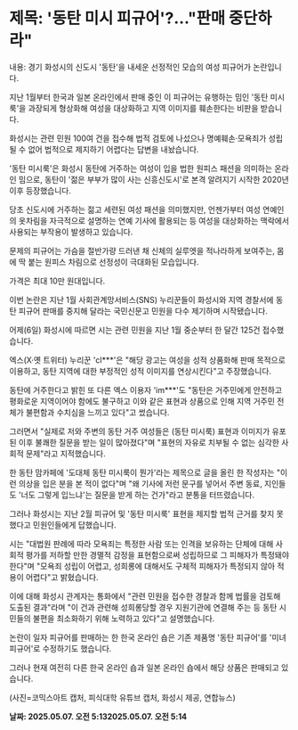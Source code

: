 # **제목: '동탄 미시 피규어'?…"판매 중단하라"**

  내용: 경기 화성시의 신도시 '동탄'을 내세운 선정적인 모습의 여성 피규어가 논란입니다.

지난 1월부터 한국과 일본 온라인에서 판매 중인 이 피규어는 유행하는 밈인 '동탄 미시룩'을 과장되게 형상화해 여성을 대상화하고 지역 이미지를 훼손한다는 비판을 받습니다.

화성시는 관련 민원 100여 건을 접수해 법적 검토에 나섰으나 명예훼손·모욕죄가 성립될 수 없어 법적으로 제지하기 어렵다는 답변을 내놨습니다.

'동탄 미시룩'은 화성시 동탄에 거주하는 여성이 입을 법한 원피스 패션을 의미하는 온라인 밈으로, 동탄이 '젊은 부부가 많이 사는 신흥신도시'로 본격 알려지기 시작한 2020년 이후 등장했습니다.

당초 신도시에 거주하는 젊고 세련된 여성 패션을 의미했지만, 언젠가부터 여성 연예인의 옷차림을 자극적으로 설명하는 연예 기사에 활용되는 등 여성을 대상화하는 맥락에서 사용되는 부작용이 발생하고 있습니다.

문제의 피규어는 가슴을 절반가량 드러낸 채 신체의 실루엣을 적나라하게 보여주는, 몸에 딱 붙는 원피스 차림으로 선정성이 극대화된 모습입니다.

가격은 최대 10만 원대입니다.

이번 논란은 지난 1월 사회관계망서비스(SNS) 누리꾼들이 화성시와 지역 경찰서에 동탄 피규어 판매를 중지해 달라는 국민신문고 민원을 다수 제기하며 시작됐습니다.

어제(6일) 화성시에 따르면 시는 관련 민원을 지난 1월 중순부터 한 달간 125건 접수했습니다.

엑스(X·옛 트위터) 누리꾼 'cl***'은 "해당 광고는 여성을 성적 상품화해 판매 목적으로 이용하고, 동탄 지역에 대한 부정적인 성적 이미지를 연상시킨다"고 주장했습니다.

동탄에 거주한다고 밝힌 또 다른 엑스 이용자 'im***'도 "동탄은 거주민에게 안전하고 평화로운 지역이어야 함에도 불구하고 이와 같은 표현과 상품으로 인해 지역 거주민 전체가 불편함과 수치심을 느끼고 있다"고 썼습니다.

그러면서 "실제로 저와 주변의 동탄 거주 여성들은 (동탄 미시룩) 표현과 이미지가 유포된 이후 불쾌한 질문을 받는 일이 많아졌다"며 "표현의 자유로 치부될 수 없는 심각한 사회적 문제"라고 지적했습니다.

한 동탄 맘카페에 '도대체 동탄 미시룩이 뭔가'라는 제목으로 글을 올린 한 작성자는 "이런 의상을 입은 분을 본 적이 없다"며 "왜 기사에 저런 문구를 넣어서 주변 동료, 지인들도 '너도 그렇게 입느냐'는 질문을 받게 하는 건가"라고 분통을 터뜨렸습니다.

그러나 화성시는 지난 2월 피규어 및 '동탄 미시룩' 표현을 제지할 법적 근거를 찾지 못했다고 민원인들에게 답했습니다.

시는 "대법원 판례에 따라 모욕죄는 특정한 사람 또는 인격을 보유하는 단체에 대해 사회적 평가를 저하할 만한 경멸적 감정을 표현함으로써 성립하므로 그 피해자가 특정돼야 한다"며 "모욕죄 성립이 어렵고, 성희롱에 대해서도 구체적 피해자가 특정되지 않아 적용이 어렵다"고 밝혔습니다.

이에 대해 화성시 관계자는 통화에서 "관련 민원을 접수한 경찰과 함께 법률을 검토해 도출된 결과"라며 "이 건과 관련해 성희롱당할 경우 지원기관에 연결해 주는 등 동탄 시민들의 불편을 최소화하기 위해 노력하고 있다"고 설명했습니다.

논란이 일자 피규어를 판매하는 한 한국 온라인 숍은 기존 제품명 '동탄 피규어'를 '미녀 피규어'로 수정하기도 했습니다.

그러나 현재 여전히 다른 한국 온라인 숍과 일본 온라인 숍에서 해당 상품은 판매되고 있습니다.

(사진=코믹스아트 캡처, 피식대학 유튜브 캡처, 화성시 제공, 연합뉴스)

  **날짜: 2025.05.07. 오전 5:132025.05.07. 오전 5:14**
